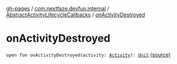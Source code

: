 [gh-pages](../../index.md) / [com.nextfaze.devfun.internal](../index.md) / [AbstractActivityLifecycleCallbacks](index.md) / [onActivityDestroyed](.)

# onActivityDestroyed

`open fun onActivityDestroyed(activity: `[`Activity`](https://developer.android.com/reference/android/app/Activity.html)`): `[`Unit`](https://kotlinlang.org/api/latest/jvm/stdlib/kotlin/-unit/index.html) [(source)](https://github.com/NextFaze/dev-fun/tree/master/devfun/src/main/java/com/nextfaze/devfun/internal/ActivityTracking.kt#L32)